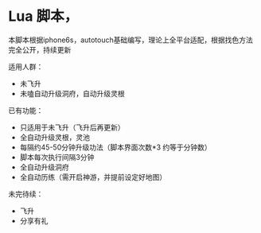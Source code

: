 # Lua 脚本，
本脚本根据iphone6s，autotouch基础编写，理论上全平台适配，根据找色方法
完全公开，持续更新

适用人群：
* 未飞升
* 未嗑自动升级洞府，自动升级灵根

已有功能：
* 只适用于未飞升（飞升后再更新）
* 全自动升级灵根，灵池
* 每隔约45-50分钟升级功法（脚本界面次数*3 约等于分钟数）
* 脚本每次执行间隔3分钟
* 全自动升级洞府
* 全自动历练（需开启神游，并提前设定好地图）

未完待续：
* 飞升
* 分享有礼
